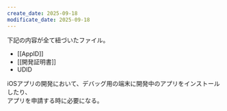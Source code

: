 ```yaml
---
create_date: 2025-09-18
modificate_date: 2025-09-18
---
```

下記の内容が全て紐づいたファイル。  

* [[AppID]]
* [[開発証明書]]
* UDID

iOSアプリの開発において、デバッグ用の端末に開発中のアプリをインストールしたり、  
アプリを申請する時に必要になる。